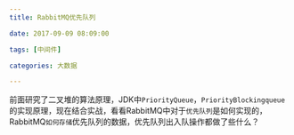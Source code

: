 ```yaml
---
title: RabbitMQ优先队列

date: 2017-09-09 08:09:00

tags: [中间件]

categories: 大数据

---
```

前面研究了二叉堆的算法原理，JDK中`PriorityQueue`，`PriorityBlockingqueue`的实现原理，现在结合实战，看看RabbitMQ中对于`优先队列`是如何实现的，RabbitMQ`如何存储`优先队列的数据，优先队列出入队操作都做了些什么？

<!-- more --> 
 